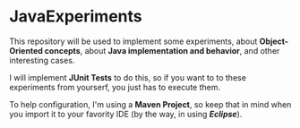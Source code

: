 # JavaExperiments

This repository will be used to implement some experiments, about **Object-Oriented concepts**, about **Java implementation and behavior**, and other interesting cases.

I will implement **JUnit Tests** to do this, so if you want to to these experiments from yourserf, you just has to execute them.

To help configuration, I'm using a **Maven Project**, so keep that in mind when you import it to your favority IDE (by the way, in using ***Eclipse***).
